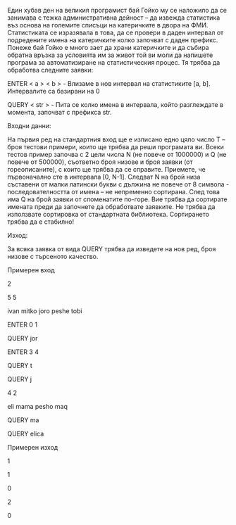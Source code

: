 Един хубав ден на великия програмист бай Гойко му се наложило да се занимава с тежка административна дейност – да извежда статистика въз основа на големите списъци на катеричките в двора на ФМИ. Статистиката се изразявала в това, да се провери в даден интервал от подредените имена на катеричките колко започват с даден префикс. Понеже бай Гойко е много зает да храни катеричките и да събира обратна връзка за условията им за живот той ви моли да напишете програма за автоматизиране на статистическия процес. Тя трябва да обработва следните заявки:

ENTER < a > < b > - Влизаме в нов интервал на статистиките [a, b]. Интервалите са базирани на 0

QUERY < str > - Пита се колко имена в интервала, който разглеждате в момента, започват с префикса str.


Входни данни:

На първия ред на стандартния вход ще е изписано едно цяло число Т – броя тестови примери, които ще трябва да реши програмата ви. Всеки тестов пример започва с 2 цели числа N (не повече от 1000000) и Q (не повече от 500000), съответно броя низове и броя заявки (от гореописаните), с които ще трябва да се справите. Приемете, че първоначално сте в интервала [0, N-1]. Следват N на брой низа съставени от малки латински букви с дължина не повече от 8 символа - последователността от имена – не непременно сортирана. След това има Q на брой заявки от споменатите по-горе. Вие трябва да сортирате имената преди да започнете да обработвате заявките. Не трябва да използвате сортировка от стандартната библиотека. Сортирането трябва да е стабилно!

Изход:

За всяка заявка от вида QUERY трябва да изведете на нов ред, броя низове с търсеното качество.



Примерен вход

2

5 5

ivan mitko joro peshe tobi

ENTER 0 1

QUERY jor

ENTER 3 4

QUERY t

QUERY j

4 2

eli mama pesho maq

QUERY ma

QUERY elica


Примерен изход

1

1

0

2

0
